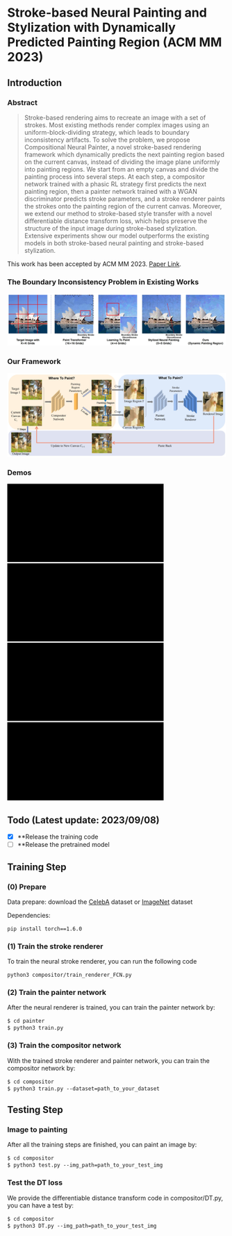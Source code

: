 # Stroke-based Neural Painting and Stylization with Dynamically Predicted Painting Region (ACM MM 2023)


## Introduction

### Abstract
>Stroke-based rendering aims to recreate an image with a set of strokes. Most existing methods render complex images using an uniform-block-dividing strategy, which leads to boundary inconsistency artifacts. To solve the problem, we propose Compositional Neural Painter, a novel stroke-based rendering framework which dynamically predicts the next painting region based on the current canvas, instead of dividing the image plane uniformly into painting regions. We start from an empty canvas and divide the painting process into several steps. At each step, a compositor network trained with a phasic RL strategy first predicts the next painting region, then a painter network trained with a WGAN discriminator predicts stroke parameters, and a stroke renderer paints the strokes onto the painting region of the current canvas. Moreover, we extend our method to stroke-based style transfer with a novel differentiable distance transform loss, which helps preserve the structure of the input image during stroke-based stylization. Extensive experiments show our model outperforms the existing models in both stroke-based neural painting and stroke-based stylization.

This work has been accepted by ACM MM 2023. [Paper Link](https://arxiv.org/abs/2309.03504).

### The Boundary Inconsistency Problem in Existing Works
![image](imgs/boundary%20inconsistency.jpg)

### Our Framework
![image](imgs/framework.jpg)

### Demos
<div class="half">
    <img src="imgs/1.gif" width="180"><img src="imgs/2.gif" width="180"><img src="imgs/3.gif" width="180"><img src="imgs/4.gif" width="180">
</div>
<div class="half">
    <img src="imgs/5.gif" width="180"><img src="imgs/6.gif" width="180"><img src="imgs/7.gif" width="180"><img src="imgs/8.gif" width="180">
</div>

## Todo (Latest update: 2023/09/08)
- [x] **Release the training code
- [ ] **Release the pretrained model

## Training Step

### (0) Prepare
Data prepare: download the [CelebA](http://mmlab.ie.cuhk.edu.hk/projects/CelebA.html) dataset or [ImageNet](https://image-net.org) dataset

Dependencies:
```
pip install torch==1.6.0
```

### (1) Train the stroke renderer


To train the neural stroke renderer, you can run the following code
```
python3 compositor/train_renderer_FCN.py
```

### (2) Train the painter network

After the neural renderer is trained, you can train the painter network by:
```
$ cd painter
$ python3 train.py
```

### (3) Train the compositor network

With the trained stroke renderer and painter network, you can train the compositor network by:
```
$ cd compositor
$ python3 train.py --dataset=path_to_your_dataset
```

## Testing Step

### Image to painting
After all the training steps are finished, you can paint an image by:
```
$ cd compositor
$ python3 test.py --img_path=path_to_your_test_img
```

### Test the DT loss

We provide the differentiable distance transform code in compositor/DT.py, you can have a test by:

```
$ cd compositor
$ python3 DT.py --img_path=path_to_your_test_img
```
